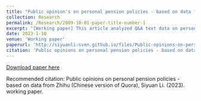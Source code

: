 ```yaml
---
title: "Public opinion's on personal pension policies - based on data from Zhihu"
collection: Research
permalink: /Research/2009-10-01-paper-title-number-1
excerpt: "[Working paper] This article analyzed Q&A text data on personal pension policies under the Zhihu platform, and applies LDA algorithm to extract text themes in order to understand the concerns of online public opinion about personal pension policies. These concerns are summarized as public policy attributes and financial product attributes of personal pension policies, providing suggestions for improving the construction and implementation of personal pension policies and responding to public opinion concerns."
date: 2023-1-10
venue: 'Working paper'
paperurl: 'http://siyuanli-sven.github.io/files/Public-opinions-on-personal-pension-policies-based-on-data-from-Zhihu.pdf'
citation: 'Public opinions on personal pension policies - based on data from Zhihu, Siyuan Li. (2023). working paper.'
---
```


[Download paper here](http://siyuanli-sven.github.io/files/Public-opinions-on-personal-pension-policies-based-on-data-from-Zhihu.pdf)

Recommended citation: Public opinions on personal pension policies - based on data from Zhihu (Chinese version of Quora), Siyuan Li. (2023). working paper.
